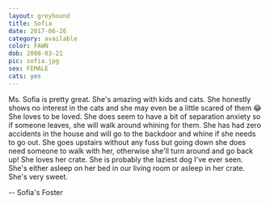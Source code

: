 ```yaml
---
layout: greyhound
title: Sofia
date: 2017-06-26
category: available
color: FAWN
dob: 2008-03-21
pic: sofia.jpg
sex: FEMALE
cats: yes
---
```


Ms. Sofia is pretty great. She's amazing with kids and cats. She honestly shows no interest in the cats and she may even be a little scared of them 😂 She loves to be loved. She does seem to have a bit of separation anxiety so if someone leaves, she will walk around whining for them. She has had zero accidents in the house and will go to the backdoor and whine if she needs to go out. She goes upstairs without any fuss but going down she does need someone to walk with her, otherwise she'll turn around and go back up! She loves her crate. She is probably the laziest dog I've ever seen. She's either asleep on her bed in our living room or asleep in her crate. She's very sweet.

-- Sofia's Foster

